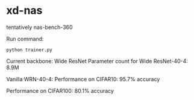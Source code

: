 # xd-nas
tentatively nas-bench-360

Run command: 
```
python trainer.py
```

Current backbone: Wide ResNet
Parameter count for Wide ResNet-40-4: 8.9M

Vanilla WRN-40-4: 
Performance on CIFAR10: 95.7% accuracy 


Performance on CIFAR100: 80.1% accuracy 







